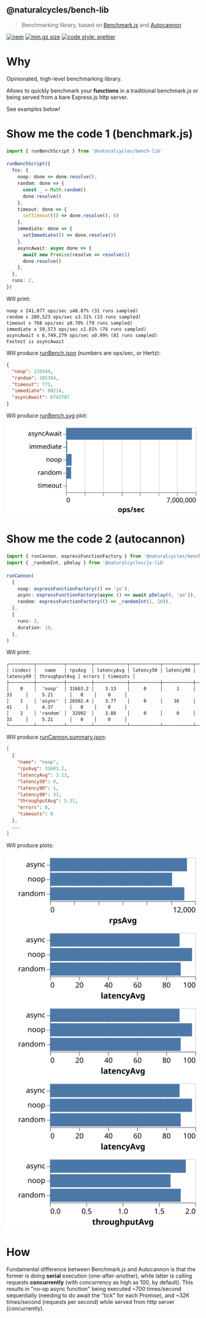 ## @naturalcycles/bench-lib

> Benchmarking library, based on [Benchmark.js](https://github.com/bestiejs/benchmark.js/) and
> [Autocannon](https://github.com/mcollina/autocannon)

[![npm](https://img.shields.io/npm/v/@naturalcycles/bench-lib/latest.svg)](https://www.npmjs.com/package/@naturalcycles/bench-lib)
[![min.gz size](https://badgen.net/bundlephobia/minzip/@naturalcycles/bench-lib)](https://bundlephobia.com/result?p=@naturalcycles/bench-lib)
[![code style: prettier](https://img.shields.io/badge/code_style-prettier-ff69b4.svg?style=flat-square)](https://github.com/prettier/prettier)

# Why

Opinionated, high-level benchmarking library.

Allows to quickly benchmark your **functions** in a traditional benchmark.js or being served from a
bare Express.js http server.

See examples below!

# Show me the code 1 (benchmark.js)

```typescript
import { runBenchScript } from '@naturalcycles/bench-lib'

runBenchScript({
  fns: {
    noop: done => done.resolve(),
    random: done => {
      const _ = Math.random()
      done.resolve()
    },
    timeout: done => {
      setTimeout(() => done.resolve(), 0)
    },
    immediate: done => {
      setImmediate(() => done.resolve())
    },
    asyncAwait: async done => {
      await new Promise(resolve => resolve())
      done.resolve()
    },
  },
  runs: 2,
})
```

Will print:

```
noop x 241,077 ops/sec ±48.87% (31 runs sampled)
random x 280,523 ops/sec ±3.31% (33 runs sampled)
timeout x 768 ops/sec ±0.70% (79 runs sampled)
immediate x 59,573 ops/sec ±1.81% (76 runs sampled)
asyncAwait x 6,749,279 ops/sec ±0.99% (81 runs sampled)
Fastest is asyncAwait
```

Will produce [runBench.json](./demo/runBench.json) (numbers are ops/sec, or Hertz):

```json
{
  "noop": 239344,
  "random": 285384,
  "timeout": 775,
  "immediate": 60214,
  "asyncAwait": 6743787
}
```

Will produce [runBench.svg](./demo/runBench.svg) plot:

![runBench.svg](./demo/runBench.svg)

# Show me the code 2 (autocannon)

```typescript
import { runCannon, expressFunctionFactory } from '@naturalcycles/bench-lib'
import { _randomInt, pDelay } from '@naturalcycles/js-lib'

runCannon(
  {
    noop: expressFunctionFactory(() => 'yo'),
    async: expressFunctionFactory(async () => await pDelay(0, 'yo')),
    random: expressFunctionFactory(() => _randomInt(1, 10)),
  },
  {
    runs: 2,
    duration: 10,
  },
)
```

Will print:

```
┌─────────┬──────────┬─────────┬────────────┬───────────┬───────────┬───────────┬───────────────┬────────┬──────────┐
│ (index) │   name   │ rpsAvg  │ latencyAvg │ latency50 │ latency90 │ latency99 │ throughputAvg │ errors │ timeouts │
├─────────┼──────────┼─────────┼────────────┼───────────┼───────────┼───────────┼───────────────┼────────┼──────────┤
│    0    │  'noop'  │ 31603.2 │    3.13    │     0     │     1     │    33     │     5.21      │   0    │    0     │
│    1    │ 'async'  │ 26502.4 │    3.77    │     0     │    16     │    41     │     4.37      │   0    │    0     │
│    2    │ 'random' │  32092  │    3.08    │     0     │     0     │    33     │     5.21      │   0    │    0     │
└─────────┴──────────┴─────────┴────────────┴───────────┴───────────┴───────────┴───────────────┴────────┴──────────┘
```

Will produce [runCannon.summary.json](./demo/runCannon.json):

```json
[
  {
    "name": "noop",
    "rpsAvg": 31603.2,
    "latencyAvg": 3.13,
    "latency50": 0,
    "latency90": 1,
    "latency99": 33,
    "throughputAvg": 5.21,
    "errors": 0,
    "timeouts": 0
  },
  ...
]
```

Will produce plots:

![](./demo/runCannon.rpsAvg.svg) ![](./demo/runCannon.latencyAvg.svg)
![](./demo/runCannon.latencyAvg.svg) ![](./demo/runCannon.latencyAvg.svg)
![](./demo/runCannon.throughputAvg.svg)

# How

Fundamental difference between Benchmark.js and Autocannon is that the former is doing **serial**
execution (one-after-another), while latter is calling requests **concurrently** (with concurrency
as high as 100, by default). This results in "no-op async function" being executed ~700 times/second
sequentially (needing to do await the "tick" for each Promise), and ~32K times/second (requests per
second) while served from http server (concurrently).
